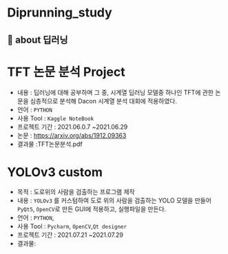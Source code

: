 # Diprunning_study

## :page_with_curl: about 딥러닝 

# TFT 논문 분석 Project
  * 내용 : 딥러닝에 대해 공부하며 그 중, 시계열 딥러닝 모델중 하나인 TFT에 관한 논문을 심층적으로 분석해 Dacon 시계열 분석 대회에 적용하였다.
  * 언어 : ```PYTHON```
  * 사용 Tool : ```Kaggle NoteBook```
  * 프로젝트 기간 : 2021.06.0.7 ~2021.06.29
  * 논문 : https://arxiv.org/abs/1912.09363
  * 결과물 :TFT논문분석.pdf

# YOLOv3 custom 
  * 목적 : 도로위의 사람을 검출하는 프로그램 제작
  * 내용 : ```YOLOv3``` 를 커스텀하여 도로 위의 사람을 검출하는 YOLO 모델을 만들어 ```PyQt5```, ```OpenCV```로 만든 GUI에 적용하고, 실행파일을 만든다.
  * 언어 : ```PYTHON```, 
  * 사용 Tool : ```Pycharm```, ```OpenCV```,```Qt designer```
  * 프로젝트 기간 : 2021.07.21 ~2021.07.29
  * 결과물: 
